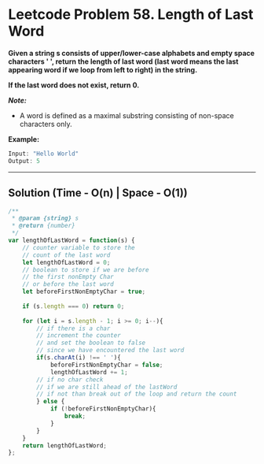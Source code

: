 # Leetcode Problem 58. Length of Last Word

**Given a string s consists of upper/lower-case alphabets and empty space characters ' ', return the length of last word (last word means the last appearing word if we loop from left to right) in the string.**

**If the last word does not exist, return 0.**

***Note:*** 
- A word is defined as a maximal substring consisting of non-space characters only.

**Example:**

```javascript
Input: "Hello World"
Output: 5
```
---

## Solution (Time - O(n) | Space - O(1))

```javascript
/**
 * @param {string} s
 * @return {number}
 */
var lengthOfLastWord = function(s) {
    // counter variable to store the 
    // count of the last word
    let lengthOfLastWord = 0;
    // boolean to store if we are before 
    // the first nonEmpty Char
    // or before the last word
    let beforeFirstNonEmptyChar = true;
    
    if (s.length === 0) return 0;
    
    for (let i = s.length - 1; i >= 0; i--){
        // if there is a char
        // increment the counter
        // and set the boolean to false 
        // since we have encountered the last word
        if(s.charAt(i) !== ' '){
            beforeFirstNonEmptyChar = false;
            lengthOfLastWord += 1;
        // if no char check
        // if we are still ahead of the lastWord
        // if not than break out of the loop and return the count
        } else {
            if (!beforeFirstNonEmptyChar){
                break;
            } 
        }
    }
    return lengthOfLastWord;
};
```
